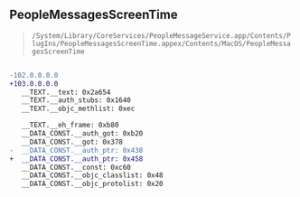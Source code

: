 ## PeopleMessagesScreenTime

> `/System/Library/CoreServices/PeopleMessageService.app/Contents/PlugIns/PeopleMessagesScreenTime.appex/Contents/MacOS/PeopleMessagesScreenTime`

```diff

-102.0.0.0.0
+103.0.0.0.0
   __TEXT.__text: 0x2a654
   __TEXT.__auth_stubs: 0x1640
   __TEXT.__objc_methlist: 0xec

   __TEXT.__eh_frame: 0xb80
   __DATA_CONST.__auth_got: 0xb20
   __DATA_CONST.__got: 0x378
-  __DATA_CONST.__auth_ptr: 0x438
+  __DATA_CONST.__auth_ptr: 0x458
   __DATA_CONST.__const: 0xc60
   __DATA_CONST.__objc_classlist: 0x48
   __DATA_CONST.__objc_protolist: 0x20

```
